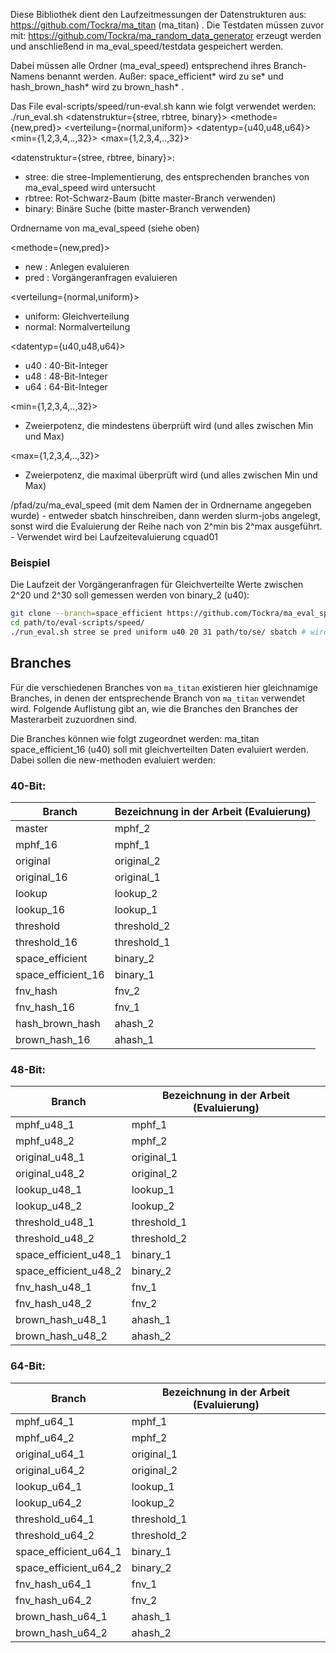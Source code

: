 Diese Bibliothek dient den Laufzeitmessungen der Datenstrukturen aus: https://github.com/Tockra/ma_titan (ma_titan) .
Die Testdaten müssen zuvor mit: https://github.com/Tockra/ma_random_data_generator erzeugt werden und anschließend in ma_eval_speed/testdata gespeichert werden.

Dabei müssen alle Ordner (ma_eval_speed) entsprechend ihres Branch-Namens benannt werden. Außer: space_efficient* wird zu se* und hash_brown_hash* wird zu brown_hash* .



Das File eval-scripts/speed/run-eval.sh kann wie folgt verwendet werden:
./run_eval.sh <datenstruktur={stree, rbtree, binary}> <Ordnername> <methode={new,pred}> <verteilung={normal,uniform}> <datentyp={u40,u48,u64}> <min={1,2,3,4,..,32}> <max={1,2,3,4,..,32}> <Pfad zu ma_eval_speed> <sbatch> 

<datenstruktur={stree, rbtree, binary}>: 
- stree: die stree-Implementierung, des entsprechenden branches von ma_eval_speed wird untersucht
- rbtree: Rot-Schwarz-Baum (bitte master-Branch verwenden)
- binary: Binäre Suche (bitte master-Branch verwenden)

<Ordnername>
Ordnername von ma_eval_speed (siehe oben)

<methode={new,pred}>
- new : Anlegen evaluieren
- pred : Vorgängeranfragen evaluieren

<verteilung={normal,uniform}>
- uniform: Gleichverteilung
- normal: Normalverteilung

<datentyp={u40,u48,u64}>
- u40 : 40-Bit-Integer
- u48 : 48-Bit-Integer
- u64 : 64-Bit-Integer

<min={1,2,3,4,..,32}>
- Zweierpotenz, die mindestens überprüft wird (und alles zwischen Min und Max)

<max={1,2,3,4,..,32}>
- Zweierpotenz, die maximal überprüft wird (und alles zwischen Min und Max)

<Pfad zu ma_eval_speed>
/pfad/zu/ma_eval_speed (mit dem Namen der in Ordnername angegeben wurde)

<sbatch>
- entweder sbatch hinschreiben, dann werden slurm-jobs angelegt, sonst wird die Evaluierung der Reihe nach von 2^min bis 2^max ausgeführt.
- Verwendet wird bei Laufzeitevaluierung cquad01 

### Beispiel
Die Laufzeit der Vorgängeranfragen für Gleichverteilte Werte zwischen 2^20 und 2^30 soll gemessen werden von binary_2 (u40):
```bash
git clone --branch=space_efficient https://github.com/Tockra/ma_eval_speed/ se
cd path/to/eval-scripts/speed/
./run_eval.sh stree se pred uniform u40 20 31 path/to/se/ sbatch # wird sbatch weggelassen, wird die Laufzeitanalyse lokal ausgeführt
``` 


## Branches
Für die verschiedenen Branches von `ma_titan` existieren hier gleichnamige Branches, in denen der entsprechende Branch von `ma_titan` verwendet wird. Folgende Auflistung gibt an, wie
die Branches den Branches der Masterarbeit zuzuordnen sind.


Die Branches können wie folgt zugeordnet werden:
ma_titan space_efficient_16 (u40) soll mit gleichverteilten Daten evaluiert werden. Dabei sollen die new-methoden evaluiert werden:

### 40-Bit:

| Branch               | Bezeichnung in der Arbeit (Evaluierung)|
| -------------------- |----------------------------------------| 
| master               | mphf_2                                 |
| mphf_16              | mphf_1                                 |
| original             | original_2                             | 
| original_16          | original_1                             | 
| lookup               | lookup_2                               | 
| lookup_16            | lookup_1                               | 
| threshold            | threshold_2                            | 
| threshold_16         | threshold_1                            | 
| space_efficient      | binary_2                               | 
| space_efficient_16   | binary_1                               | 
| fnv_hash             | fnv_2                                  | 
| fnv_hash_16          | fnv_1                                  | 
| hash_brown_hash      | ahash_2                                | 
| brown_hash_16        | ahash_1                                | 

### 48-Bit:

| Branch                | Bezeichnung in der Arbeit (Evaluierung)|
| --------------------- |----------------------------------------| 
| mphf_u48_1            | mphf_1                                 |
| mphf_u48_2            | mphf_2                                 |
| original_u48_1        | original_1                             | 
| original_u48_2        | original_2                             | 
| lookup_u48_1          | lookup_1                               | 
| lookup_u48_2          | lookup_2                               | 
| threshold_u48_1       | threshold_1                            | 
| threshold_u48_2       | threshold_2                            | 
| space_efficient_u48_1 |  binary_1                              | 
| space_efficient_u48_2 | binary_2                               | 
| fnv_hash_u48_1        | fnv_1                                  | 
| fnv_hash_u48_2        | fnv_2                                  | 
| brown_hash_u48_1      | ahash_1                                | 
| brown_hash_u48_2      | ahash_2                                | 

### 64-Bit:

| Branch                 | Bezeichnung in der Arbeit (Evaluierung)|
| ---------------------- |----------------------------------------| 
| mphf_u64_1             | mphf_1                                 |
| mphf_u64_2             | mphf_2                                 |
| original_u64_1         | original_1                             | 
| original_u64_2         | original_2                             | 
| lookup_u64_1           | lookup_1                               | 
| lookup_u64_2           | lookup_2                               | 
| threshold_u64_1        | threshold_1                            | 
| threshold_u64_2        | threshold_2                            | 
| space_efficient_u64_1  |  binary_1                              | 
| space_efficient_u64_2  | binary_2                               | 
| fnv_hash_u64_1         | fnv_1                                  | 
| fnv_hash_u64_2         | fnv_2                                  | 
| brown_hash_u64_1       | ahash_1                                | 
| brown_hash_u64_2       | ahash_2                                | 
